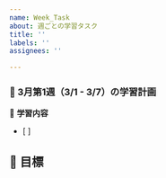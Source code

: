 ```yaml
---
name: Week_Task
about: 週ごとの学習タスク
title: ''
labels: ''
assignees: ''

---
```


### 📅 3月第1週（3/1 - 3/7）の学習計画
📖 **学習内容**
- [ ] 

🎯 **目標**
-
